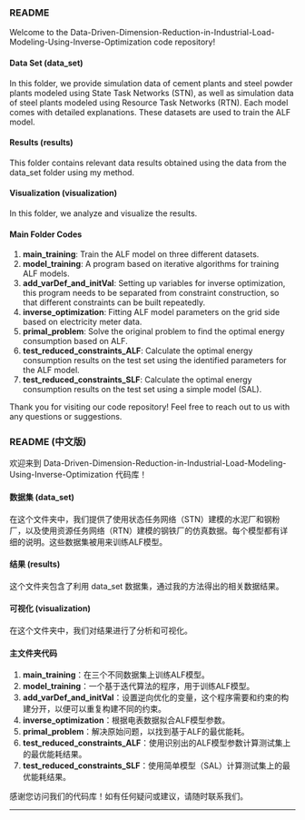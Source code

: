 ### README

Welcome to the Data-Driven-Dimension-Reduction-in-Industrial-Load-Modeling-Using-Inverse-Optimization code repository!

#### Data Set (data_set)

In this folder, we provide simulation data of cement plants and steel powder plants modeled using State Task Networks (STN), as well as simulation data of steel plants modeled using Resource Task Networks (RTN). Each model comes with detailed explanations. These datasets are used to train the ALF model.

#### Results (results)

This folder contains relevant data results obtained using the data from the data_set folder using my method.

#### Visualization (visualization)

In this folder, we analyze and visualize the results.

#### Main Folder Codes

1. **main_training**: Train the ALF model on three different datasets.
2. **model_training**: A program based on iterative algorithms for training ALF models.
3. **add_varDef_and_initVal**: Setting up variables for inverse optimization, this program needs to be separated from constraint construction, so that different constraints can be built repeatedly.
4. **inverse_optimization**: Fitting ALF model parameters on the grid side based on electricity meter data.
5. **primal_problem**: Solve the original problem to find the optimal energy consumption based on ALF.
6. **test_reduced_constraints_ALF**: Calculate the optimal energy consumption results on the test set using the identified parameters for the ALF model.
7. **test_reduced_constraints_SLF**: Calculate the optimal energy consumption results on the test set using a simple model (SAL).

Thank you for visiting our code repository! Feel free to reach out to us with any questions or suggestions.

### README (中文版)

欢迎来到 Data-Driven-Dimension-Reduction-in-Industrial-Load-Modeling-Using-Inverse-Optimization 代码库！

#### 数据集 (data_set)

在这个文件夹中，我们提供了使用状态任务网络（STN）建模的水泥厂和钢粉厂，以及使用资源任务网络（RTN）建模的钢铁厂的仿真数据。每个模型都有详细的说明。这些数据集被用来训练ALF模型。

#### 结果 (results)

这个文件夹包含了利用 data_set 数据集，通过我的方法得出的相关数据结果。

#### 可视化 (visualization)

在这个文件夹中，我们对结果进行了分析和可视化。

#### 主文件夹代码

1. **main_training**：在三个不同数据集上训练ALF模型。
2. **model_training**：一个基于迭代算法的程序，用于训练ALF模型。
3. **add_varDef_and_initVal**：设置逆向优化的变量，这个程序需要和约束的构建分开，以便可以重复构建不同的约束。
4. **inverse_optimization**：根据电表数据拟合ALF模型参数。
5. **primal_problem**：解决原始问题，以找到基于ALF的最优能耗。
6. **test_reduced_constraints_ALF**：使用识别出的ALF模型参数计算测试集上的最优能耗结果。
7. **test_reduced_constraints_SLF**：使用简单模型（SAL）计算测试集上的最优能耗结果。

感谢您访问我们的代码库！如有任何疑问或建议，请随时联系我们。

---

